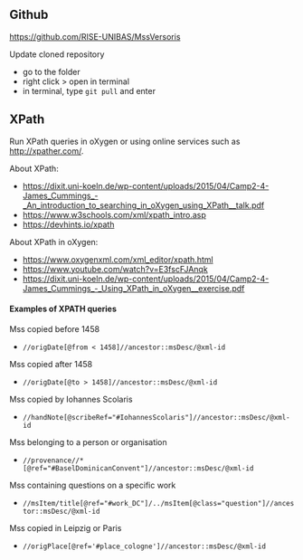 ## Github

https://github.com/RISE-UNIBAS/MssVersoris

Update cloned repository 
- go to the folder
- right click > open in terminal
- in terminal, type `git pull` and enter


## XPath
Run XPath queries in oXygen or using online services such as http://xpather.com/.

About XPath:
- https://dixit.uni-koeln.de/wp-content/uploads/2015/04/Camp2-4-James_Cummings_-_An_introduction_to_searching_in_oXygen_using_XPath__talk.pdf
- https://www.w3schools.com/xml/xpath_intro.asp
- https://devhints.io/xpath

About XPath in oXygen:
- https://www.oxygenxml.com/xml_editor/xpath.html
- https://www.youtube.com/watch?v=E3fscFJAnqk
- https://dixit.uni-koeln.de/wp-content/uploads/2015/04/Camp2-4-James_Cummings_-_Using_XPath_in_oXygen__exercise.pdf


#### Examples of XPATH queries

Mss copied before 1458
- `//origDate[@from < 1458]//ancestor::msDesc/@xml-id`

Mss copied after 1458
- `//origDate[@to > 1458]//ancestor::msDesc/@xml-id`

Mss copied by Iohannes Scolaris
- `//handNote[@scribeRef="#IohannesScolaris"]//ancestor::msDesc/@xml-id`

Mss belonging to a person or organisation
- `//provenance//*[@ref="#BaselDominicanConvent"]//ancestor::msDesc/@xml-id`

Mss containing questions on a specific work
- `//msItem/title[@ref="#work_DC"]/../msItem[@class="question"]//ancestor::msDesc/@xml-id`

Mss copied in Leipzig or Paris
- `//origPlace[@ref='#place_cologne']//ancestor::msDesc/@xml-id`

